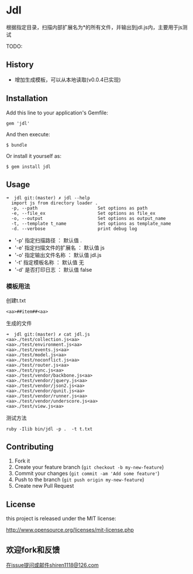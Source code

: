 # Jdl

<!-- TODO: Write a gem description -->
根据指定目录，扫描内部扩展名为*的所有文件，并输出到jdl.js内，主要用于js测试

TODO:


## History

- 增加生成模板，可以从本地读取(v0.0.4已实现)

## Installation

Add this line to your application's Gemfile:

    gem 'jdl'

And then execute:

    $ bundle

Or install it yourself as:

    $ gem install jdl

## Usage


    ➜  jdl git:(master) ✗ jdl --help
      import js from directory loader .
      -p, --path                       Set options as path
      -e, --file_ex                    Set options as file_ex
      -o, --output                     Set options as output_name
      -t, --template t_name            Set options as template_name
      -d. --verbose                    print debug log
      
      
- '-p' 指定扫描路径       ：  默认值   .
- '-e' 指定扫描文件的扩展名 ： 默认值   js
- '-o' 指定输出文件名称    ： 默认值   jdl.js
- '-t' 指定模板名称       ： 默认值   无
- '-d' 是否打印日志       ： 默认值   false


### 模板用法

创建t.txt 

    <aa>##item##<aa>
    
生成的文件

    ➜  jdl git:(master) ✗ cat jdl.js 
    <aa>./test/collection.js<aa>
    <aa>./test/environment.js<aa>
    <aa>./test/events.js<aa>
    <aa>./test/model.js<aa>
    <aa>./test/noconflict.js<aa>
    <aa>./test/router.js<aa>
    <aa>./test/sync.js<aa>
    <aa>./test/vendor/backbone.js<aa>
    <aa>./test/vendor/jquery.js<aa>
    <aa>./test/vendor/json2.js<aa>
    <aa>./test/vendor/qunit.js<aa>
    <aa>./test/vendor/runner.js<aa>
    <aa>./test/vendor/underscore.js<aa>
    <aa>./test/view.js<aa>

测试方法

    ruby -Ilib bin/jdl -p .  -t t.txt


## Contributing

1. Fork it
2. Create your feature branch (`git checkout -b my-new-feature`)
3. Commit your changes (`git commit -am 'Add some feature'`)
4. Push to the branch (`git push origin my-new-feature`)
5. Create new Pull Request

## License

this project is released under the MIT license:

http://www.opensource.org/licenses/mit-license.php


## 欢迎fork和反馈
在issue提问或邮件shiren1118@126.com
